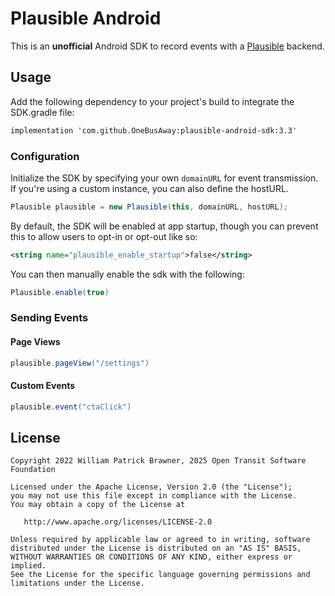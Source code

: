 # Plausible Android

This is an **unofficial** Android SDK to record events with a [Plausible](https://plausible.io) backend.

## Usage

Add the following dependency to your project's build to integrate the SDK.gradle file:

```xml
implementation 'com.github.OneBusAway:plausible-android-sdk:3.3'
```
### Configuration

Initialize the SDK by specifying your own `domainURL` for event transmission. If you're using a custom instance, you can also define the hostURL.

```Java
Plausible plausible = new Plausible(this, domainURL, hostURL);
```

By default, the SDK will be enabled at app startup, though you can prevent this to allow users to
opt-in or opt-out like so:

```xml
<string name="plausible_enable_startup">false</string>
```

You can then manually enable the sdk with the following:

```java
Plausible.enable(true)
```

### Sending Events

#### Page Views

```java
plausible.pageView("/settings")
```

#### Custom Events

```java
plausible.event("ctaClick")
```

## License

    Copyright 2022 William Patrick Brawner, 2025 Open Transit Software Foundation

    Licensed under the Apache License, Version 2.0 (the "License");
    you may not use this file except in compliance with the License.
    You may obtain a copy of the License at

       http://www.apache.org/licenses/LICENSE-2.0

    Unless required by applicable law or agreed to in writing, software
    distributed under the License is distributed on an "AS IS" BASIS,
    WITHOUT WARRANTIES OR CONDITIONS OF ANY KIND, either express or implied.
    See the License for the specific language governing permissions and
    limitations under the License.
